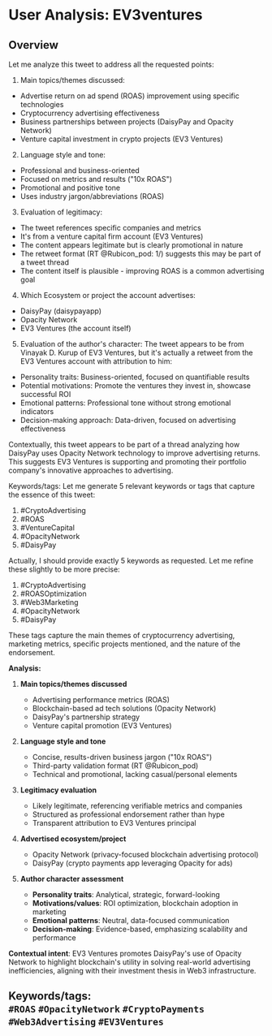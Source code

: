 # User Analysis: EV3ventures

## Overview

<think>
Let me analyze this tweet to address all the requested points:

1. Main topics/themes discussed:
- Advertise return on ad spend (ROAS) improvement using specific technologies
- Cryptocurrency advertising effectiveness
- Business partnerships between projects (DaisyPay and Opacity Network)
- Venture capital investment in crypto projects (EV3 Ventures)

2. Language style and tone:
- Professional and business-oriented
- Focused on metrics and results ("10x ROAS")
- Promotional and positive tone
- Uses industry jargon/abbreviations (ROAS)

3. Evaluation of legitimacy:
- The tweet references specific companies and metrics
- It's from a venture capital firm account (EV3 Ventures)
- The content appears legitimate but is clearly promotional in nature
- The retweet format (RT @Rubicon_pod: 1/) suggests this may be part of a tweet thread
- The content itself is plausible - improving ROAS is a common advertising goal

4. Which Ecosystem or project the account advertises:
- DaisyPay (daisypayapp)
- Opacity Network
- EV3 Ventures (the account itself)

5. Evaluation of the author's character:
The tweet appears to be from Vinayak D. Kurup of EV3 Ventures, but it's actually a retweet from the EV3 Ventures account with attribution to him:

- Personality traits: Business-oriented, focused on quantifiable results
- Potential motivations: Promote the ventures they invest in, showcase successful ROI
- Emotional patterns: Professional tone without strong emotional indicators
- Decision-making approach: Data-driven, focused on advertising effectiveness

Contextually, this tweet appears to be part of a thread analyzing how DaisyPay uses Opacity Network technology to improve advertising returns. This suggests EV3 Ventures is supporting and promoting their portfolio company's innovative approaches to advertising.

Keywords/tags:
Let me generate 5 relevant keywords or tags that capture the essence of this tweet:
1. #CryptoAdvertising
2. #ROAS
3. #VentureCapital
4. #OpacityNetwork
5. #DaisyPay

Actually, I should provide exactly 5 keywords as requested. Let me refine these slightly to be more precise:
1. #CryptoAdvertising
2. #ROASOptimization
3. #Web3Marketing
4. #OpacityNetwork
5. #DaisyPay

These tags capture the main themes of cryptocurrency advertising, marketing metrics, specific projects mentioned, and the nature of the endorsement.
</think>

**Analysis:**

1. **Main topics/themes discussed**  
   - Advertising performance metrics (ROAS)  
   - Blockchain-based ad tech solutions (Opacity Network)  
   - DaisyPay's partnership strategy  
   - Venture capital promotion (EV3 Ventures)

2. **Language style and tone**  
   - Concise, results-driven business jargon ("10x ROAS")  
   - Third-party validation format (RT @Rubicon_pod)  
   - Technical and promotional, lacking casual/personal elements  

3. **Legitimacy evaluation**  
   - Likely legitimate, referencing verifiable metrics and companies  
   - Structured as professional endorsement rather than hype  
   - Transparent attribution to EV3 Ventures principal  

4. **Advertised ecosystem/project**  
   - Opacity Network (privacy-focused blockchain advertising protocol)  
   - DaisyPay (crypto payments app leveraging Opacity for ads)  

5. **Author character assessment**  
   - **Personality traits**: Analytical, strategic, forward-looking  
   - **Motivations/values**: ROI optimization, blockchain adoption in marketing  
   - **Emotional patterns**: Neutral, data-focused communication  
   - **Decision-making**: Evidence-based, emphasizing scalability and performance  

**Contextual intent**: EV3 Ventures promotes DaisyPay's use of Opacity Network to highlight blockchain's utility in solving real-world advertising inefficiencies, aligning with their investment thesis in Web3 infrastructure.

**Keywords/tags**:  
`#ROAS` `#OpacityNetwork` `#CryptoPayments` `#Web3Advertising` `#EV3Ventures`
---
